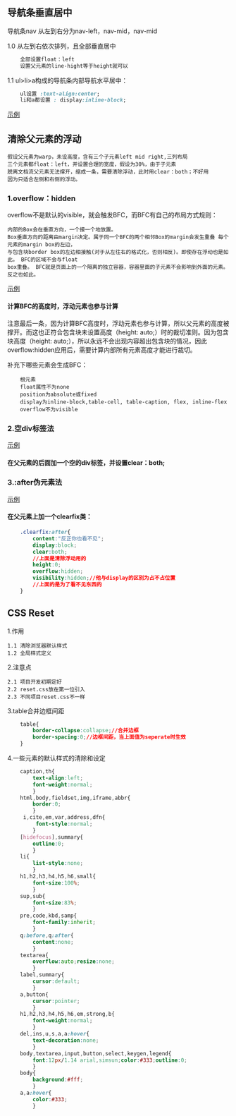 ## 导航条垂直居中

导航条nav 从左到右分为nav-left，nav-mid，nav-mid

1.0 从左到右依次排列，且全部垂直居中
```css
    全部设置float：left
    设置父元素的line-hight等于height就可以
```
1.1 ul>li>a构成的导航条内部导航水平居中：
```css
    ul设置 :text-align:center;
    li和a都设置 : display:inline-block;
```
[示例](example/html/layout_nav_1.html)

## 清除父元素的浮动

    假设父元素为warp，未设高度，含有三个子元素left mid right,三列布局
    三个元素都float：left，并设置合理的宽度，假设为30%，由于子元素
    脱离文档流父元素无法撑开，缩成一条，需要清除浮动，此时用clear：both；不好用
    因为只适合左侧和右侧的浮动。

### 1.overflow：hidden

overflow不是默认的visible，就会触发BFC，而BFC有自己的布局方式规则：

    内部的Box会在垂直方向，一个接一个地放置。
    Box垂直方向的距离由margin决定。属于同一个BFC的两个相邻Box的margin会发生重叠 每个元素的margin box的左边，
    与包含块border box的左边相接触(对于从左往右的格式化，否则相反)。即使存在浮动也是如此。 BFC的区域不会与float
    box重叠。 BFC就是页面上的一个隔离的独立容器，容器里面的子元素不会影响到外面的元素。反之也如此。
[示例](example/html/clear_float_1.html)

#### 计算BFC的高度时，浮动元素也参与计算

注意最后一条，因为计算BFC高度时，浮动元素也参与计算，所以父元素的高度被撑开。而这也正符合包含块未设置高度（height: auto;）时的裁切准则。因为包含块高度（height: auto;），所以永远不会出现内容超出包含块的情况，因此overflow:hidden应用后，需要计算内部所有元素高度才能进行裁切。

补充下哪些元素会生成BFC：

        根元素 
        float属性不为none 
        position为absolute或fixed 
        display为inline-block,table-cell, table-caption, flex, inline-flex 
        overflow不为visible

### 2.空div标签法
[示例](example/html/clear_float_2.html)

#### 在父元素的后面加一个空的div标签，并设置clear：both;

### 3.:after伪元素法
[示例](example/html/clear_float_3.html)

#### 在父元素上加一个clearfix类：
```css
    .clearfix:after{
        content:"反正你也看不见";
        display:block;
        clear:both;
        //上面是清除浮动用的
        height:0;
        overflow:hidden;
        visibility:hidden;//他与display的区别为占不占位置
        //上面的是为了看不见东西的
    }
```
## CSS Reset
1.作用

    1.1 清除浏览器默认样式
    1.2 全局样式定义
2.注意点

    2.1 项目开发初期定好
    2.2 reset.css放在第一位引入
    2.3 不同项目reset.css不一样
3.table合并边框间距
```css
    table{
        border-collapse:collapse;//合并边框
        border-spacing:0;//边框间距，当上面值为seperate时生效
    }
```
4.一些元素的默认样式的清除和设定
```css
    caption,th{
        text-align:left;
        font-weight:normal;
        }
    html,body,fieldset,img,iframe,abbr{
        border:0;
        }
     i,cite,em,var,address,dfn{
         font-style:normal;
        }
    [hidefocus],summary{
        outline:0;
        }
    li{
        list-style:none;
        }
    h1,h2,h3,h4,h5,h6,small{
        font-size:100%;
        }
    sup,sub{
        font-size:83%;
        }
    pre,code,kbd,samp{
        font-family:inherit;
        }
    q:before,q:after{
        content:none;
        }
    textarea{
        overflow:auto;resize:none;
        }
    label,summary{
        cursor:default;
        }
    a,button{
        cursor:pointer;
        }
    h1,h2,h3,h4,h5,h6,em,strong,b{
        font-weight:normal;
        }
    del,ins,u,s,a,a:hover{
        text-decoration:none;
        }
    body,textarea,input,button,select,keygen,legend{
        font:12px/1.14 arial,simsun;color:#333;outline:0;
        }
    body{
        background:#fff;
        }
    a,a:hover{
        color:#333;
        }
```



